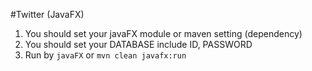 #Twitter (JavaFX)


1. You should set your javaFX module or maven setting (dependency)
2. You should set your DATABASE include ID, PASSWORD
3. Run by `javaFX` or `mvn clean javafx:run`
